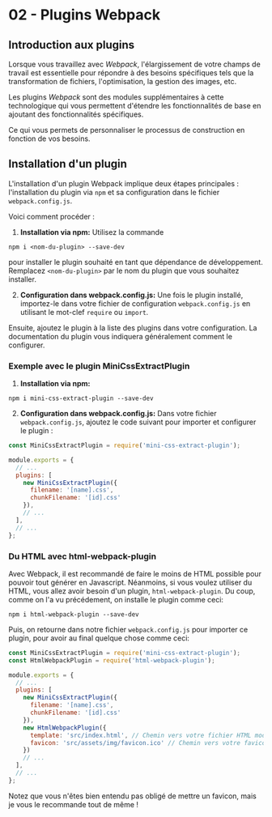 # 02 - Plugins Webpack

## Introduction aux plugins
Lorsque vous travaillez avec _Webpack_, l'élargissement de votre champs de travail est essentielle pour répondre à des besoins spécifiques tels que la transformation de fichiers, l'optimisation, la gestion des images, etc.

Les plugins _Webpack_ sont des modules supplémentaires à cette technologique qui vous permettent d'étendre les fonctionnalités de base en ajoutant des fonctionnalités spécifiques.

Ce qui vous permets de personnaliser le processus de construction en fonction de vos besoins.

## Installation d'un plugin
L'installation d'un plugin Webpack implique deux étapes principales : l'installation du plugin via `npm` et sa configuration dans le fichier `webpack.config.js`.

Voici comment procéder :
1. **Installation via npm:** Utilisez la commande

```shell
npm i <nom-du-plugin> --save-dev
```

pour installer le plugin souhaité en tant que dépendance de développement. Remplacez `<nom-du-plugin>` par le nom du plugin que vous souhaitez installer.

2. **Configuration dans webpack.config.js:** Une fois le plugin installé, importez-le dans votre fichier de configuration `webpack.config.js` en utilisant le mot-clef `require` ou `import`.

Ensuite, ajoutez le plugin à la liste des plugins dans votre configuration. La documentation du plugin vous indiquera généralement comment le configurer.

### Exemple avec le plugin MiniCssExtractPlugin
1. **Installation via npm:**
```shell
npm i mini-css-extract-plugin --save-dev
```

2. **Configuration dans webpack.config.js:** Dans votre fichier `webpack.config.js`, ajoutez le code suivant pour importer et configurer le plugin :
```js
const MiniCssExtractPlugin = require('mini-css-extract-plugin');

module.exports = {
  // ...
  plugins: [
    new MiniCssExtractPlugin({
      filename: '[name].css',
      chunkFilename: '[id].css'
    }),
    // ...
  ],
  // ...
};
```

### Du HTML avec html-webpack-plugin
Avec Webpack, il est recommandé de faire le moins de HTML possible pour pouvoir tout générer en Javascript.
Néanmoins, si vous voulez utiliser du HTML, vous allez avoir besoin d'un plugin, `html-webpack-plugin`. Du coup, comme on l'a vu précédement, on installe le plugin comme ceci:
```shell
npm i html-webpack-plugin --save-dev
```

Puis, on retourne dans notre fichier `webpack.config.js` pour importer ce plugin, pour avoir au final quelque chose comme ceci:
```js
const MiniCssExtractPlugin = require('mini-css-extract-plugin');
const HtmlWebpackPlugin = require('html-webpack-plugin');

module.exports = {
  // ...
  plugins: [
    new MiniCssExtractPlugin({
      filename: '[name].css',
      chunkFilename: '[id].css'
    }),
    new HtmlWebpackPlugin({
      template: 'src/index.html', // Chemin vers votre fichier HTML modèle
      favicon: 'src/assets/img/favicon.ico' // Chemin vers votre favicon */
    })
    // ...
  ],
  // ...
};
```

Notez que vous n'êtes bien entendu pas obligé de mettre un favicon, mais je vous le recommande tout de même !